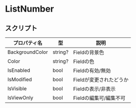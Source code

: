 # ListNumber



## スクリプト
| プロパティ名              | 型       | 説明                    |
|---------------------|---------|-----------------------|
| BackgroundColor     | string? | Fieldの背景色             | 
| Color               | string? | Fieldの色               |
| IsEnabled           | bool    | Fieldの有効/無効           |
| IsModified          | bool    | Fieldが変更されたどうか        |
| IsVisible           | bool    | Fieldの表示/非表示          |
| IsViewOnly          | bool    | Fieldの編集可/編集不可        |
